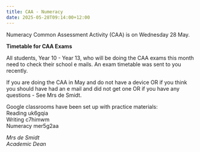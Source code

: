 ```yaml
---
title: CAA - Numeracy
date: 2025-05-28T09:14:00+12:00
---
```

Numeracy Common Assessment Activity (CAA) is on Wednesday 28 May.  

**Timetable for CAA Exams**

All students, Year 10 - Year 13, who will be doing the CAA exams this month need to check their school e mails. An exam timetable was sent to you recently.

If you are doing the CAA in May and do not have a device OR if you think you should have had an e mail and did not get one OR if you have any questions - See Mrs de Smidt.

Google classrooms have been set up with practice materials:  
Reading uk6gqia  
Writing c7himwm  
Numeracy mer5g2aa

*Mrs de Smidt  
Academic Dean*
